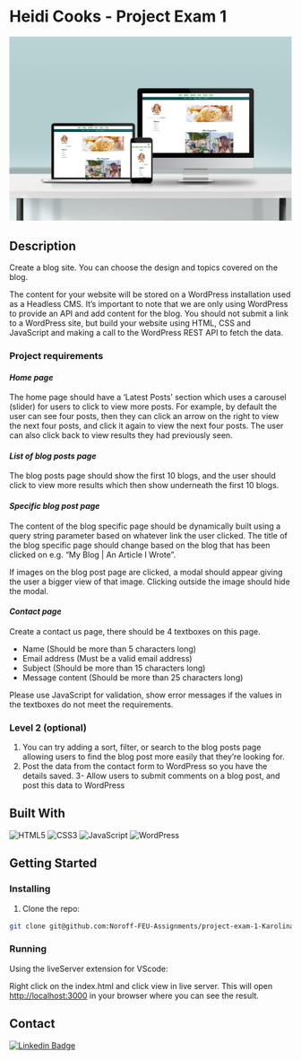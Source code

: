 # Heidi Cooks - Project Exam 1

<p align="center">
  <img src="./images/heidicooks.jpg" alt="Live Rock homepage" />
</p>

## Description

Create a blog site. You can choose the design and topics covered on the blog.

The content for your website will be stored on a WordPress installation used as a Headless CMS. It’s important to note that we are only using WordPress to provide an API and add content for the blog. You should not submit a link to a WordPress site, but build your website using HTML, CSS and JavaScript and making a call to the WordPress REST API to fetch the data.

### Project requirements

#### **_Home page_**

The home page should have a ‘Latest Posts’ section which uses a carousel (slider) for users to click to view more posts. For example, by default the user can see four posts, then they can click an arrow on the right to view the next four posts, and click it again to view the next four posts. The user can also click back to view results they had previously seen.

#### **_List of blog posts page_**

The blog posts page should show the first 10 blogs, and the user should click to view more results which then show underneath the first 10 blogs.

#### **_Specific blog post page_**

The content of the blog specific page should be dynamically built using a query string parameter based on whatever link the user clicked. The title of the blog specific page should change based on the blog that has been clicked on e.g. “My Blog | An Article I Wrote”.

If images on the blog post page are clicked, a modal should appear giving the user a bigger view of that image. Clicking outside the image should hide the modal.

#### **_Contact page_**

Create a contact us page, there should be 4 textboxes on this page.

- Name (Should be more than 5 characters long)
- Email address (Must be a valid email address)
- Subject (Should be more than 15 characters long)
- Message content (Should be more than 25 characters long)

Please use JavaScript for validation, show error messages if the values in the textboxes do not meet the requirements.

### Level 2 (optional)

1. You can try adding a sort, filter, or search to the blog posts page allowing users to find the blog post more easily that they’re looking for.
2. Post the data from the contact form to WordPress so you have the details saved.
   3- Allow users to submit comments on a blog post, and post this data to WordPress

## Built With

![HTML5](https://img.shields.io/badge/-HTML5-white?style=for-the-badge&logo=html5)
![CSS3](https://img.shields.io/badge/-CSS3-white?style=for-the-badge&logo=css3&logoColor=264de4)
![JavaScript](https://img.shields.io/badge/-JavaScript-white?style=for-the-badge&logo=javascript)
![WordPress](https://img.shields.io/badge/-WordPress-white?style=for-the-badge&logo=wordpress&logoColor=00749c)

## Getting Started

### Installing

1. Clone the repo:

```bash
git clone git@github.com:Noroff-FEU-Assignments/project-exam-1-KarolinaSzymanska899.git
```

### Running

Using the liveServer extension for VScode:

Right click on the index.html and click view in live server. This will open [http://localhost:3000](http://localhost:3000) in your browser where you can see the result.

## Contact

[![Linkedin Badge](https://img.shields.io/badge/-KarolinaSzymanska-white?style=for-the-badge&logo=Linkedin&logoColor=0077b5&link=https://www.linkedin.com/in/karolina-szyma%C5%84ska-64b36089/)](https://www.linkedin.com/in/karolina-szyma%C5%84ska-64b36089/)
